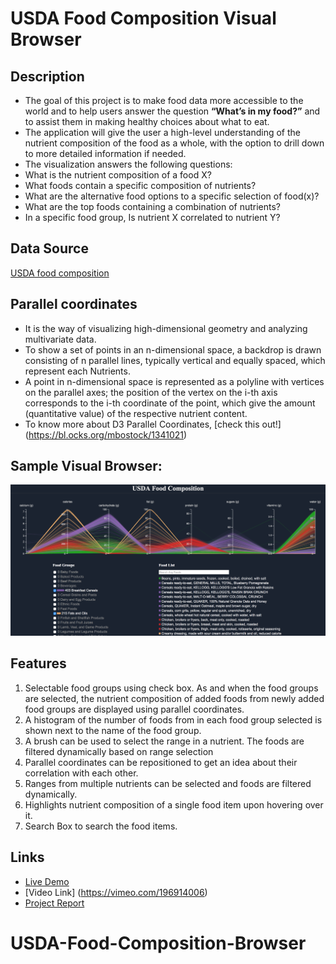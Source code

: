 # USDA Food Composition Visual Browser

## Description
* The goal of this project is to make food data more accessible to the world and to help users answer the question **“What’s in my food?”** and to assist them in making healthy choices about what to eat. 
* The application will give the user a high-level understanding of the nutrient composition of the food as a whole, with the option to drill down to more detailed information if needed. 
* The visualization answers the following questions: 
 * What is the nutrient composition of a food X?
 * What foods contain a specific composition of nutrients? 
 * What are the alternative food options to a specific selection of food(x)? 
 * What are the top foods containing a combination of nutrients?
 * In a specific food group, Is nutrient X correlated to nutrient Y?

## Data Source
[USDA food composition](https://ndb.nal.usda.gov/ndb/search/list)

## Parallel coordinates
* It is the way of visualizing high-dimensional geometry and analyzing multivariate data.
* To show a set of points in an n-dimensional space, a backdrop is drawn consisting of n parallel lines, typically vertical and equally spaced, which represent each Nutrients. 
* A point in n-dimensional space is represented as a polyline with vertices on the parallel axes; the position of the vertex on the i-th axis corresponds to the i-th coordinate of the point, which give the amount (quantitative value) of the respective nutrient content. 
* To know more about D3 Parallel Coordinates, [check this out!] (https://bl.ocks.org/mbostock/1341021)


##  Sample Visual Browser: 
![Alt text](https://github.com/NYU-CS6313-Fall16/USDA-9/blob/master/Screenshot.png "Nutrient Visualization") 


## Features
1. Selectable food groups using check box. As and when the food groups are selected, the nutrient composition of added foods from newly added food groups are displayed using parallel coordinates.
2. A histogram of the number of foods from in each food group selected is shown next to the name of the food group.
3. A brush can be used to select the range in a nutrient. The foods are filtered dynamically based on range selection
4. Parallel coordinates can be repositioned to get an idea about their correlation with each other.
5. Ranges from multiple nutrients can be selected and foods are filtered dynamically.
6. Highlights nutrient composition of a single food item upon hovering over it. 
7. Search Box to search the food items.

## Links

* [Live Demo](https://nyu-cs6313-fall16.github.io/USDA-9/index.html)
* [Video Link] (https://vimeo.com/196914006) 
* [Project Report](https://docs.google.com/a/nyu.edu/document/d/1TMgx9vkE43MVaQPYrhZlWWjWv-eORle2dc09L0OyyZU/edit?usp=sharing)
# USDA-Food-Composition-Browser

